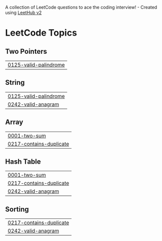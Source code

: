 A collection of LeetCode questions to ace the coding interview! - Created using [LeetHub v2](https://github.com/arunbhardwaj/LeetHub-2.0)
<!---LeetCode Topics Start-->
# LeetCode Topics
## Two Pointers
|  |
| ------- |
| [0125-valid-palindrome](https://github.com/Nicolas04u/leetcode-solutions/tree/master/0125-valid-palindrome) |
## String
|  |
| ------- |
| [0125-valid-palindrome](https://github.com/Nicolas04u/leetcode-solutions/tree/master/0125-valid-palindrome) |
| [0242-valid-anagram](https://github.com/Nicolas04u/leetcode-solutions/tree/master/0242-valid-anagram) |
## Array
|  |
| ------- |
| [0001-two-sum](https://github.com/Nicolas04u/leetcode-solutions/tree/master/0001-two-sum) |
| [0217-contains-duplicate](https://github.com/Nicolas04u/leetcode-solutions/tree/master/0217-contains-duplicate) |
## Hash Table
|  |
| ------- |
| [0001-two-sum](https://github.com/Nicolas04u/leetcode-solutions/tree/master/0001-two-sum) |
| [0217-contains-duplicate](https://github.com/Nicolas04u/leetcode-solutions/tree/master/0217-contains-duplicate) |
| [0242-valid-anagram](https://github.com/Nicolas04u/leetcode-solutions/tree/master/0242-valid-anagram) |
## Sorting
|  |
| ------- |
| [0217-contains-duplicate](https://github.com/Nicolas04u/leetcode-solutions/tree/master/0217-contains-duplicate) |
| [0242-valid-anagram](https://github.com/Nicolas04u/leetcode-solutions/tree/master/0242-valid-anagram) |
<!---LeetCode Topics End-->